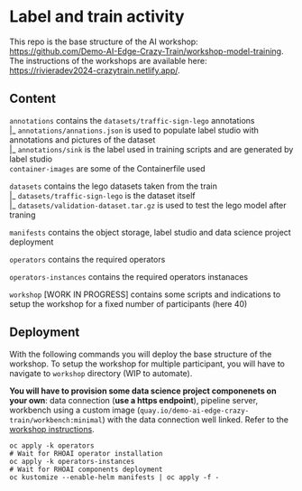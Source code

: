 # Label and train activity

This repo is the base structure of the AI workshop: https://github.com/Demo-AI-Edge-Crazy-Train/workshop-model-training.  
The instructions of the workshops are available here: https://rivieradev2024-crazytrain.netlify.app/.

## Content

`annotations` contains the `datasets/traffic-sign-lego` annotations  
|_ `annotations/annations.json` is used to populate label studio with annotations and pictures of the dataset  
|_ `annotations/sink` is the label used in training scripts and are generated by label studio  
`container-images` are some of the Containerfile used  

`datasets` contains the lego datasets taken from the train  
|_ `datasets/traffic-sign-lego` is the dataset itself  
|_ `datasets/validation-dataset.tar.gz` is used to test the lego model after traning 

`manifests` contains the object storage, label studio and data science project deployment  

`operators` contains the required operators  

`operators-instances` contains the required operators instanaces  

`workshop` [WORK IN PROGRESS] contains some scripts and indications to setup the workshop for a fixed number of participants (here 40)

## Deployment

With the following commands you will deploy the base structure of the workshop. To setup the workshop for multiple participant, you will have to navigate to `workshop` directory (WIP to automate). 

**You will have to provision some data science project componenets on your own**: data connection (**use a https endpoint**), pipeline server, workbench using a custom image (`quay.io/demo-ai-edge-crazy-train/workbench:minimal`) with the data connection well linked. Refer to the [workshop instructions](https://rivieradev2024-crazytrain.netlify.app/).

```
oc apply -k operators
# Wait for RHOAI operator installation
oc apply -k operators-instances
# Wait for RHOAI components deployment
oc kustomize --enable-helm manifests | oc apply -f -
```